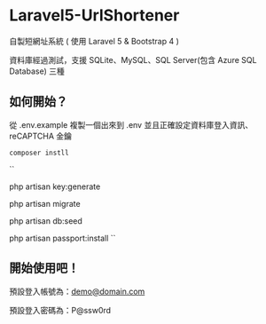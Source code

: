 # Laravel5-UrlShortener
自製短網址系統 ( 使用 Laravel 5 &amp; Bootstrap 4 )

資料庫經過測試，支援 SQLite、MySQL、SQL Server(包含 Azure SQL Database) 三種

## 如何開始？

從 .env.example 複製一個出來到 .env 並且正確設定資料庫登入資訊、reCAPTCHA 金鑰

`composer instll`

``


php artisan key:generate

php artisan migrate

php artisan db:seed

php artisan passport:install
``
## 開始使用吧！
預設登入帳號為：demo@domain.com

預設登入密碼為：P@ssw0rd
